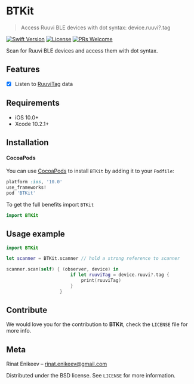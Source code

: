 # BTKit
> Access Ruuvi BLE devices with dot syntax: device.ruuvi?.tag

[![Swift Version][swift-image]][swift-url]
[![License][license-image]][license-url]
[![PRs Welcome](https://img.shields.io/badge/PRs-welcome-brightgreen.svg?style=flat-square)](http://makeapullrequest.com)

Scan for Ruuvi BLE devices and access them with dot syntax. 

## Features

- [x] Listen to [RuuviTag](https://ruuvi.com/index.php?id=2) data

## Requirements

- iOS 10.0+
- Xcode 10.2.1+

## Installation

#### CocoaPods
You can use [CocoaPods](http://cocoapods.org/) to install `BTKit` by adding it to your `Podfile`:

```ruby
platform :ios, '10.0'
use_frameworks!
pod 'BTKit'
```

To get the full benefits import `BTKit` 

``` swift
import BTKit
```

## Usage example

```swift
import BTKit

let scanner = BTKit.scanner // hold a strong reference to scanner

scanner.scan(self) { (observer, device) in
                        if let ruuviTag = device.ruuvi?.tag {
                            print(ruuviTag)
                        }
                    }
```

## Contribute

We would love you for the contribution to **BTKit**, check the ``LICENSE`` file for more info.

## Meta

Rinat Enikeev – rinat.enikeev@gmail.com

Distributed under the BSD license. See ``LICENSE`` for more information.

[swift-image]:https://img.shields.io/badge/swift-5.0-orange.svg
[swift-url]: https://swift.org/
[license-image]: https://img.shields.io/badge/License-BSD-blue.svg
[license-url]: LICENSE
